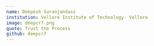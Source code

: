 ```yaml
---
name: Deepesh Suranjandass
institution: Vellore Institute of Technology- Vellore
image: deepcr7.png
quote: Trust the Process
github: deepcr7
---
```


